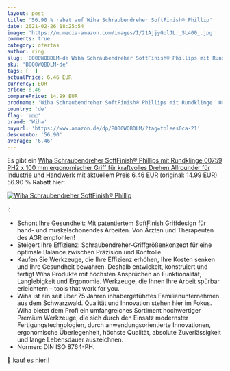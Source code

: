 ```yaml
---
layout: post
title: '56.90 % rabat auf Wiha Schraubendreher SoftFinish® Phillip'
date: 2021-02-26 18:25:54
image: 'https://m.media-amazon.com/images/I/21AjjyGolJL._SL400_.jpg'
comments: true
category: ofertas
author: ring
slug: 'B000WQBDLM-de Wiha Schraubendreher SoftFinish® Phillips mit Rundklinge...'
sku: 'B000WQBDLM-de'
tags: [  ]
actualPrice: 6.46 EUR
currency: EUR
price: 6.46
comparePrice: 14.99 EUR
prodname: 'Wiha Schraubendreher SoftFinish® Phillips mit Rundklinge  00759  PH2 x 100 mm ergonomischer Griff für kraftvolles Drehen  Allrounder für Industrie und Handwerk'
country: 'de'
flag: '🇩🇪'
brand: 'Wiha'
buyurl: 'https://www.amazon.de/dp/B000WQBDLM/?tag=tolees0ca-21'
descuento: '56.90'
average: '6.46'
---
```


Es gibt ein [Wiha Schraubendreher SoftFinish® Phillips mit Rundklinge  00759  PH2 x 100 mm ergonomischer Griff für kraftvolles Drehen  Allrounder für Industrie und Handwerk](https://www.amazon.de/dp/B000WQBDLM/?tag=tolees0ca-21) mit aktuellem Preis 6.46 EUR (original: 14.99 EUR) 56.90 % Rabatt hier:

[![Wiha Schraubendreher SoftFinish® Phillip](https://m.media-amazon.com/images/I/21AjjyGolJL._SL400_.jpg)](https://www.amazon.de/dp/B000WQBDLM/?tag=tolees0ca-21)

ℹ️:

- Schont Ihre Gesundheit: Mit patentiertem SoftFinish Griffdesign für hand- und muskelschonendes Arbeiten. Von Ärzten und Therapeuten des AGR empfohlen!
- Steigert Ihre Effizienz: Schraubendreher-Griffgrößenkonzept für eine optimale Balance zwischen Präzision und Kontrolle.
- Kaufen Sie Werkzeuge, die Ihre Effizienz erhöhen, Ihre Kosten senken und Ihre Gesundheit bewahren. Deshalb entwickelt, konstruiert und fertigt Wiha Produkte mit höchsten Ansprüchen an Funktionalität, Langlebigkeit und Ergonomie. Werkzeuge, die Ihnen Ihre Arbeit spürbar erleichtern – tools that work for you.
- Wiha ist ein seit über 75 Jahren inhabergeführtes Familienunternehmen aus dem Schwarzwald. Qualität und Innovation stehen hier im Fokus. Wiha bietet dem Profi ein umfangreiches Sortiment hochwertiger Premium Werkzeuge, die sich durch den Einsatz modernster Fertigungstechnologien, durch anwendungsorientierte Innovationen, ergonomische Überlegenheit, höchste Qualität, absolute Zuverlässigkeit und lange Lebensdauer auszeichnen.
- Normen: DIN ISO 8764-PH.

[🛒 kauf es hier!!](https://www.amazon.de/dp/B000WQBDLM/?tag=tolees0ca-21)
